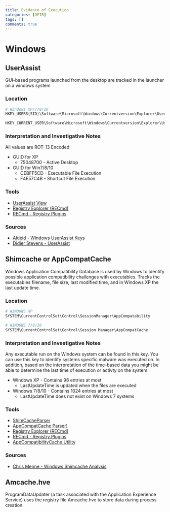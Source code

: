 ```yaml
---
title: Evidence of Execution
categories: [DFIR]
tags: []
comments: true
---
```


# Windows
## UserAssist
GUI-based programs launched from the desktop are tracked in the launcher on a windows system
### Location
```powershell
# Windows XP/7/8/10
HKEY_USERS{SID}\Software\Microsoft\Windows\Currentversion\Explorer\UserAssist{GUID}\Count

HKEY_CURRENT_USER\Software\Microsoft\Windows\Currentversion\Explorer\UserAssist{GUID}\Count
```

### Interpretation and Investigative Notes
All values are ROT-13 Encoded
- GUID for XP
  - 75048700 - Active Desktop
- GUID for Win7/8/10
  - CEBFF5CD - Executable File Execution
  - F4E57C4B - Shortcut File Execution
  
### Tools
- [UserAssist View](http://www.nirsoft.net/utils/userassist_view.html)
- [Registry Explorer (RECmd)](https://www.sans.org/tools/registry-explorer/)
- [RECmd - Registry Plugins](https://github.com/EricZimmerman/RegistryPlugins)

### Sources
- [Aldeid - Windows UserAssist Keys](https://www.aldeid.com/wiki/Windows-userassist-keys)
- [Didier Stevens - UserAssist](https://blog.didierstevens.com/programs/userassist/)

## Shimcache or AppCompatCache
Windows Application Compatibility Database is used by Windows to identify possible application compatibility challenges with executables. Tracks the executables filename, file size, last modified time, and in Windows XP the last update time.
### Location
```powershell
# WINDOWS XP
SYSTEM\CurrentControlSet\Control\SessionManager\AppCompatability

# WINDOWS 7/8/10
SYSTEM\CurrentControlSet\Control\Session Manager\AppCompatCache
```

### Interpretation and Investigative Notes
Any executable run on the Windows system can be found in this key. You can use this key to identify systems specific malware was executed on. In addition, based on the interpretation of the time-based data you might be able to determine the last time of execution or activty on the system.
- Windows XP - Contains 96 entries at most
  - LastUpdateTime is updated when the files are executed
- Windows 7/8/10 - Contains 1024 entries at most
  - LastUpdateTime does not exist on Windows 7 systems
  
### Tools
- [ShimCacheParser](https://github.com/mandiant/ShimCacheParser)
- [AppCompatCache Parser)](https://github.com/EricZimmerman/AppCompatCacheParser)
- [Registry Explorer (RECmd)](https://www.sans.org/tools/registry-explorer/)
- [RECmd - Registry Plugins](https://github.com/EricZimmerman/RegistryPlugins)
- [AppCompatibilityCache Utility](https://tzworks.com/prototype_page.php?proto_id=29)

### Sources
- [Chris Menne - Windows Shimcache Analysis](https://chrismenne.com/windows-shimcache-analysis/)

## Amcache.hve
ProgramDataUpdater (a task associated with the Application Experience Service) uses the registry file Amcache.hve to store data during process creation.